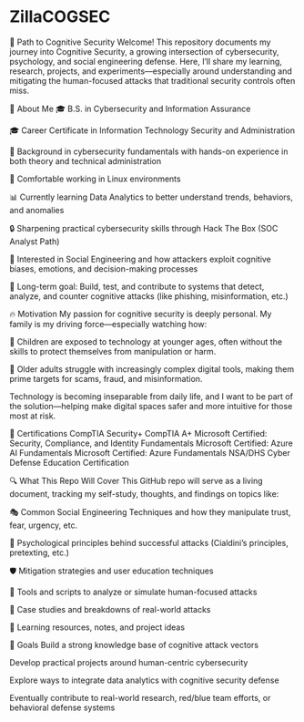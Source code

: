 # ZillaCOGSEC
🧠 Path to Cognitive Security
Welcome! This repository documents my journey into Cognitive Security, a growing intersection of cybersecurity, psychology, and social engineering defense. Here, I’ll share my learning, research, projects, and experiments—especially around understanding and mitigating the human-focused attacks that traditional security controls often miss.

👤 About Me
🎓 B.S. in Cybersecurity and Information Assurance

🎓 Career Certificate in Information Technology Security and Administration

💼 Background in cybersecurity fundamentals with hands-on experience in both theory and technical administration

🐧 Comfortable working in Linux environments

📊 Currently learning Data Analytics to better understand trends, behaviors, and anomalies

🔒 Sharpening practical cybersecurity skills through Hack The Box (SOC Analyst Path)

🧠 Interested in Social Engineering and how attackers exploit cognitive biases, emotions, and decision-making processes

💭 Long-term goal: Build, test, and contribute to systems that detect, analyze, and counter cognitive attacks (like phishing, misinformation, etc.)

🔥 Motivation
My passion for cognitive security is deeply personal. My family is my driving force—especially watching how:

🧒 Children are exposed to technology at younger ages, often without the skills to protect themselves from manipulation or harm.

👵 Older adults struggle with increasingly complex digital tools, making them prime targets for scams, fraud, and misinformation.

Technology is becoming inseparable from daily life, and I want to be part of the solution—helping make digital spaces safer and more intuitive for those most at risk.

📜 Certifications
CompTIA Security+
CompTIA A+
Microsoft Certified: Security, Compliance, and Identity Fundamentals
Microsoft Certified: Azure AI Fundamentals 
Microsoft Certified: Azure Fundamentals
NSA/DHS Cyber Defense Education Certification

🔍 What This Repo Will Cover
This GitHub repo will serve as a living document, tracking my self-study, thoughts, and findings on topics like:

🎭 Common Social Engineering Techniques and how they manipulate trust, fear, urgency, etc.

🧩 Psychological principles behind successful attacks (Cialdini’s principles, pretexting, etc.)

🛡️ Mitigation strategies and user education techniques

🔧 Tools and scripts to analyze or simulate human-focused attacks

🔬 Case studies and breakdowns of real-world attacks

📂 Learning resources, notes, and project ideas

📌 Goals
Build a strong knowledge base of cognitive attack vectors

Develop practical projects around human-centric cybersecurity

Explore ways to integrate data analytics with cognitive security defense

Eventually contribute to real-world research, red/blue team efforts, or behavioral defense systems

